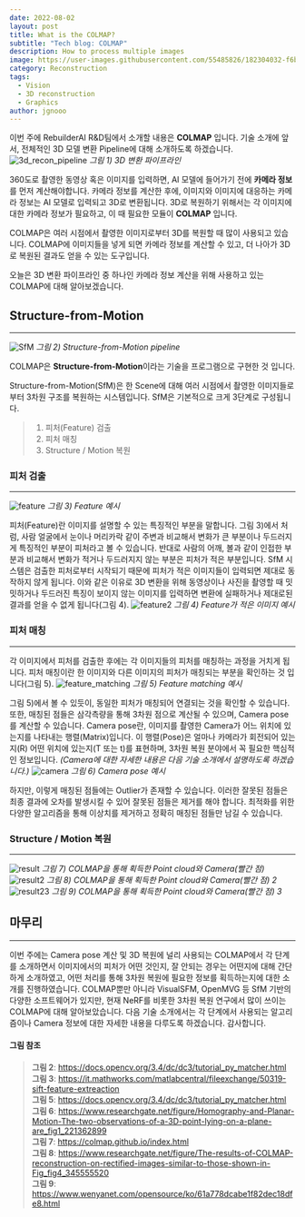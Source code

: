 ```yaml
---
date: 2022-08-02
layout: post
title: What is the COLMAP?
subtitle: "Tech blog: COLMAP"
description: How to process multiple images
image: https://user-images.githubusercontent.com/55485826/182304032-f6b66d8f-2fba-4ca0-a332-b841bfaa3891.png
category: Reconstruction
tags:
  - Vision
  - 3D reconstruction
  - Graphics
author: jgnooo
---
```


이번 주에 RebuilderAI R&D팀에서 소개할 내용은 **COLMAP** 입니다. 기술 소개에 앞서, 전체적인 3D 모델 변환 Pipeline에 대해 소개하도록 하겠습니다.
![3d_recon_pipeline](https://user-images.githubusercontent.com/55485826/182308345-dcd4f611-e3e1-4965-a550-5cbf25c20f73.png)
    _그림 1) 3D 변환 파이프라인_

360도로 촬영한 동영상 혹은 이미지를 입력하면, AI 모델에 들어가기 전에 **카메라 정보**를 먼저 계산해야합니다. 카메라 정보를 계산한 후에, 이미지와 이미지에 대응하는 카메라 정보는 AI 모델로 입력되고 3D로 변환됩니다.
3D로 복원하기 위해서는 각 이미지에 대한 카메라 정보가 필요하고, 이 때 필요한 모듈이 **COLMAP** 입니다.

COLMAP은 여러 시점에서 촬영한 이미지로부터 3D를 복원할 때 많이 사용되고 있습니다. COLMAP에 이미지들을 넣게 되면 카메라 정보를 계산할 수 있고, 더 나아가 3D로 복원된 결과도 얻을 수 있는 도구입니다.

오늘은 3D 변환 파이프라인 중 하나인 카메라 정보 계산을 위해 사용하고 있는 COLMAP에 대해 알아보겠습니다.

## Structure-from-Motion
---
![SfM](https://user-images.githubusercontent.com/55485826/182309496-0e29df29-6d4c-4de2-b7e6-a0085d679943.png)
    _그림 2) Structure-from-Motion pipeline_

COLMAP은 **Structure-from-Motion**이라는 기술을 프로그램으로 구현한 것 입니다.

Structure-from-Motion(SfM)은 한 Scene에 대해 여러 시점에서 촬영한 이미지들로부터 3차원 구조를 복원하는 시스템입니다. SfM은 기본적으로 크게 3단계로 구성됩니다.
> 1. 피처(Feature) 검출
> 2. 피처 매칭
> 3. Structure / Motion 복원
### 피처 검출
---
![feature](https://user-images.githubusercontent.com/55485826/182315713-cec5aa14-4198-4a87-a7c0-8589f5fa628d.jpg)
    _그림 3) Feature 예시_

피처(Feature)란 이미지를 설명할 수 있는 특징적인 부분을 말합니다. 그림 3)에서 처럼, 사람 얼굴에서 눈이나 머리카락 같이 주변과 비교해서 변화가 큰 부분이나 두드러지게 특징적인 부분이 피처라고 볼 수 있습니다. 반대로 사람의 어깨, 볼과 같이 인접한 부분과 비교해서 변화가 적거나 두드러지지 않는 부분은 피처가 적은 부분입니다.
SfM 시스템은 검출한 피처로부터 시작되기 때문에 피처가 적은 이미지들이 입력되면 제대로 동작하지 않게 됩니다. 이와 같은 이유로 3D 변환을 위해 동영상이나 사진을 촬영할 때 밋밋하거나 두드러진 특징이 보이지 않는 이미지를 입력하면 변환에 실패하거나 제대로된 결과를 얻을 수 없게 됩니다(그림 4).
![feature2](https://user-images.githubusercontent.com/55485826/182317160-7c6268b4-fc20-4cb3-9dc9-87c938838d75.png)
    _그림 4) Feature가 적은 이미지 예시_

### 피처 매칭
---
각 이미지에서 피처를 검출한 후에는 각 이미지들의 피처를 매칭하는 과정을 거치게 됩니다. 피처 매칭이란 한 이미지와 다른 이미지의 피처가 매칭되는 부분을 확인하는 것 입니다(그림 5).
![feature_matching](https://user-images.githubusercontent.com/55485826/182317881-aea66759-3915-43f3-ae2f-89139a17d7e7.jpg)
    _그림 5) Feature matching 예시_

그림 5)에서 볼 수 있듯이, 동일한 피처가 매칭되어 연결되는 것을 확인할 수 있습니다. 또한, 매칭된 점들은 삼각측량을 통해 3차원 점으로 계산될 수 있으며, Camera pose를 계산할 수 있습니다. Camera pose란, 이미지를 촬영한 Camera가 어느 위치에 있는지를 나타내는 행렬(Matrix)입니다. 이 행렬(Pose)은 얼마나 카메라가 회전되어 있는지(R) 어떤 위치에 있는지(T 또는 t)를 표현하며, 3차원 복원 분야에서 꼭 필요한 핵심적인 정보입니다. _(Camera에 대한 자세한 내용은 다음 기술 소개에서 설명하도록 하겠습니다.)_
![camera](https://user-images.githubusercontent.com/55485826/182329786-576ceb63-34a6-4da6-ac59-edd5d96c9d16.png)
    _그림 6) Camera pose 예시_

하지만, 이렇게 매칭된 점들에는 Outlier가 존재할 수 있습니다. 이러한 잘못된 점들은 최종 결과에 오차를 발생시킬 수 있어 잘못된 점들은 제거를 해야 합니다. 최적화를 위한 다양한 알고리즘을 통해 이상치를 제거하고 정확히 매칭된 점들만 남길 수 있습니다. 

### Structure / Motion 복원
---
![result](https://user-images.githubusercontent.com/55485826/182333034-03bc57b1-17d3-4809-92fb-ff09b56fbf3b.png)
    _그림 7) COLMAP을 통해 획득한 Point cloud와 Camera(빨간 점)_
![result2](https://user-images.githubusercontent.com/55485826/182336458-223f83f1-1508-4f08-95e0-602833e5acdd.png)
    _그림 8) COLMAP을 통해 획득한 Point cloud와 Camera(빨간 점) 2_
![result23](https://user-images.githubusercontent.com/55485826/182336667-e79d059d-20a0-475c-8b4d-c58a4450bf25.gif)
    _그림 9) COLMAP을 통해 획득한 Point cloud와 Camera(빨간 점) 3_

## 마무리
---
이번 주에는 Camera pose 계산 및 3D 복원에 널리 사용되는 COLMAP에서 각 단계를 소개하면서 이미지에서의 피처가 어떤 것인지, 잘 안되는 경우는 어떤지에 대해 간단하게 소개하였고, 어떤 처리를 통해 3차원 복원에 필요한 정보를 획득하는지에 대한 소개를 진행하였습니다. COLMAP뿐만 아니라 VisualSFM, OpenMVG 등 SfM 기반의 다양한 소프트웨어가 있지만, 현재 NeRF를 비롯한 3차원 복원 연구에서 많이 쓰이는 COLMAP에 대해 알아보았습니다. 다음 기술 소개에서는 각 단계에서 사용되는 알고리즘이나 Camera 정보에 대한 자세한 내용을 다루도록 하겠습니다. 감사합니다.

#### 그림 참조
> **그림 2**: https://docs.opencv.org/3.4/dc/dc3/tutorial_py_matcher.html   
> **그림 3**: https://it.mathworks.com/matlabcentral/fileexchange/50319-sift-feature-extreaction   
> **그림 5**: https://docs.opencv.org/3.4/dc/dc3/tutorial_py_matcher.html   
> **그림 6**: https://www.researchgate.net/figure/Homography-and-Planar-Motion-The-two-observations-of-a-3D-point-lying-on-a-plane-are_fig1_221362899   
> **그림 7**: https://colmap.github.io/index.html   
> **그림 8**: https://www.researchgate.net/figure/The-results-of-COLMAP-reconstruction-on-rectified-images-similar-to-those-shown-in-Fig_fig4_345555520   
> **그림 9**: https://www.wenyanet.com/opensource/ko/61a778dcabe1f82dec18dfe8.html